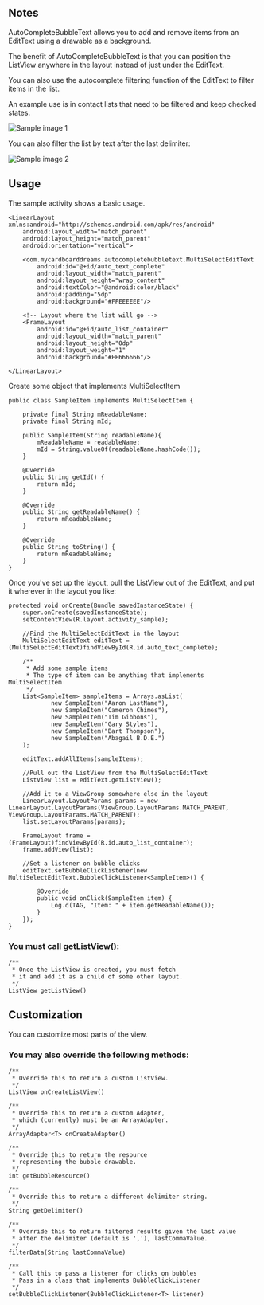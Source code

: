 ## Notes

AutoCompleteBubbleText allows you to add and remove items from an EditText using a drawable as a background.

The benefit of AutoCompleteBubbleText is that you can position the ListView anywhere in the layout instead of just under the EditText.

You can also use the autocomplete filtering function of the EditText to filter items in the list.

An example use is in contact lists that need to be filtered and keep checked states.

![Sample image 1](https://github.com/FrederickRider/AutoCompleteBubbleText/blob/master/images/Screenshot_1.png)

You can also filter the list by text after the last delimiter:

![Sample image 2](https://github.com/FrederickRider/AutoCompleteBubbleText/tree/master/images/Screenshot_2.png)

## Usage

The sample activity shows a basic usage.

````````````````
<LinearLayout xmlns:android="http://schemas.android.com/apk/res/android"
    android:layout_width="match_parent"
    android:layout_height="match_parent"
    android:orientation="vertical">

    <com.mycardboarddreams.autocompletebubbletext.MultiSelectEditText
        android:id="@+id/auto_text_complete"
        android:layout_width="match_parent"
        android:layout_height="wrap_content"
        android:textColor="@android:color/black"
        android:padding="5dp"
        android:background="#FFEEEEEE"/>

    <!-- Layout where the list will go -->
    <FrameLayout
        android:id="@+id/auto_list_container"
        android:layout_width="match_parent"
        android:layout_height="0dp"
        android:layout_weight="1"
        android:background="#FF666666"/>

</LinearLayout>
````````````````

Create some object that implements MultiSelectItem

````````````````
public class SampleItem implements MultiSelectItem {

    private final String mReadableName;
    private final String mId;

    public SampleItem(String readableName){
        mReadableName = readableName;
        mId = String.valueOf(readableName.hashCode());
    }

    @Override
    public String getId() {
        return mId;
    }

    @Override
    public String getReadableName() {
        return mReadableName;
    }

    @Override
    public String toString() {
        return mReadableName;
    }
}
````````````````

Once you've set up the layout, pull the ListView out of the EditText, and put it wherever in the layout you like:

````````````````
protected void onCreate(Bundle savedInstanceState) {
    super.onCreate(savedInstanceState);
    setContentView(R.layout.activity_sample);

    //Find the MultiSelectEditText in the layout
    MultiSelectEditText editText = (MultiSelectEditText)findViewById(R.id.auto_text_complete);

    /**
     * Add some sample items
     * The type of item can be anything that implements MultiSelectItem
     */
    List<SampleItem> sampleItems = Arrays.asList(
            new SampleItem("Aaron LastName"),
            new SampleItem("Cameron Chimes"),
            new SampleItem("Tim Gibbons"),
            new SampleItem("Gary Styles"),
            new SampleItem("Bart Thompson"),
            new SampleItem("Abagail B.D.E.")
    );

    editText.addAllItems(sampleItems);

    //Pull out the ListView from the MultiSelectEditText
    ListView list = editText.getListView();

    //Add it to a ViewGroup somewhere else in the layout
    LinearLayout.LayoutParams params = new LinearLayout.LayoutParams(ViewGroup.LayoutParams.MATCH_PARENT, ViewGroup.LayoutParams.MATCH_PARENT);
    list.setLayoutParams(params);

    FrameLayout frame = (FrameLayout)findViewById(R.id.auto_list_container);
    frame.addView(list);

    //Set a listener on bubble clicks
    editText.setBubbleClickListener(new MultiSelectEditText.BubbleClickListener<SampleItem>() {

        @Override
        public void onClick(SampleItem item) {
            Log.d(TAG, "Item: " + item.getReadableName());
        }
    });
}
````````````````

### You must call getListView():

````````````````
/**
 * Once the ListView is created, you must fetch
 * it and add it as a child of some other layout.
 */
ListView getListView()
````````````````


## Customization

You can customize most parts of the view.

### You may also override the following methods:

````````````````
/**
 * Override this to return a custom ListView.
 */
ListView onCreateListView()
````````````````
````````````````
/**
 * Override this to return a custom Adapter,
 * which (currently) must be an ArrayAdapter.
 */
ArrayAdapter<T> onCreateAdapter()
````````````````
````````````````
/**
 * Override this to return the resource
 * representing the bubble drawable.
 */
int getBubbleResource()
````````````````
````````````````
/**
 * Override this to return a different delimiter string.
 */
String getDelimiter()
````````````````
````````````````
/**
 * Override this to return filtered results given the last value
 * after the delimiter (default is ','), lastCommaValue.
 */
filterData(String lastCommaValue)
````````````````
````````````````
/**
 * Call this to pass a listener for clicks on bubbles
 * Pass in a class that implements BubbleClickListener
 */
setBubbleClickListener(BubbleClickListener<T> listener)
````````````````